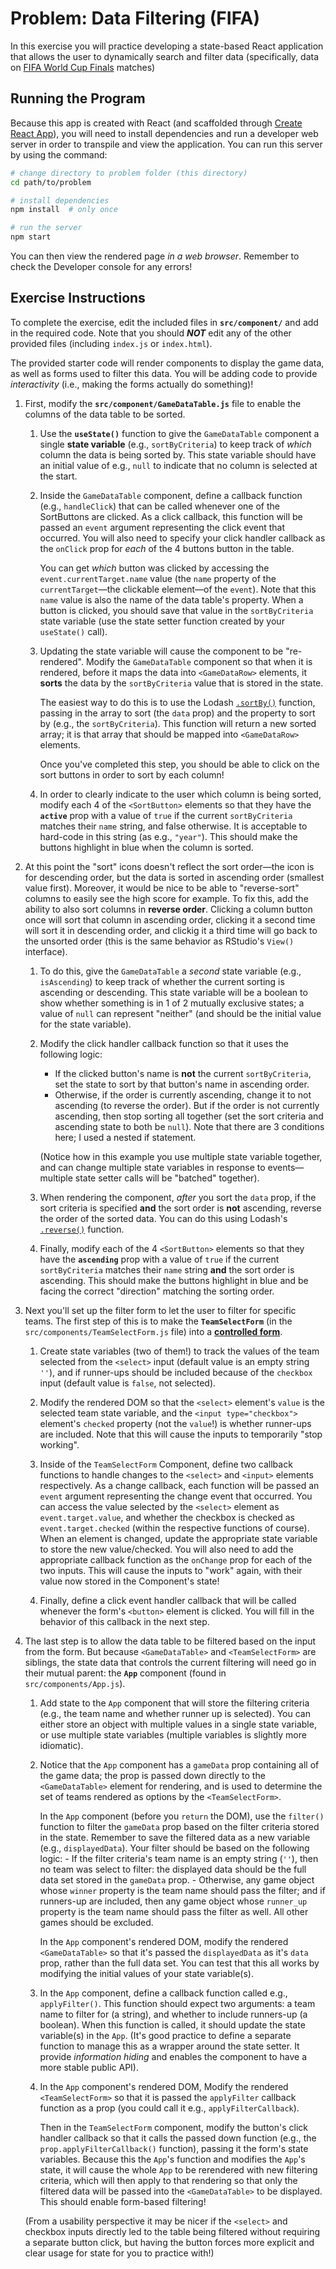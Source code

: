 # Problem: Data Filtering (FIFA)

In this exercise you will practice developing a state-based React application that allows the user to dynamically search and filter data (specifically, data on [FIFA World Cup Finals](https://en.wikipedia.org/wiki/List_of_FIFA_World_Cup_finals) matches)

## Running the Program
Because this app is created with React (and scaffolded through [Create React App](https://github.com/facebook/create-react-app)), you will need to install dependencies and run a developer web server in order to transpile and view the application. You can run this server by using the command:

```bash
# change directory to problem folder (this directory)
cd path/to/problem

# install dependencies
npm install  # only once

# run the server
npm start
```

You can then view the rendered page _in a web browser_. Remember to check the Developer console for any errors!

## Exercise Instructions
To complete the exercise, edit the included files in **`src/component/`** and add in the required code. Note that you should ___NOT___ edit any of the other provided files (including `index.js` or `index.html`).

The provided starter code will render components to display the game data, as well as forms used to filter this data. You will be adding code to provide _interactivity_ (i.e., making the forms actually do something)!

1. First, modify the **`src/component/GameDataTable.js`** file to enable the columns of the data table to be sorted. 

    1. Use the **`useState()`** function to give the `GameDataTable` component a single **state variable** (e.g., `sortByCriteria`) to keep track of _which_ column the data is being sorted by. This state variable should have an initial value of e.g., `null` to indicate that no column is selected at the start.

    2. Inside the `GameDataTable` component, define a callback function (e.g., `handleClick`) that can be called whenever one of the SortButtons are clicked. As a click callback, this function will be passed an `event` argument representing the click event that occurred. You will also need to specify your click handler callback as the `onClick` prop for _each_ of the 4 buttons button in the table.
    
        You can get _which_ button was clicked by accessing the `event.currentTarget.name` value (the `name` property of the `currentTarget`&mdash;the clickable element&mdash;of the `event`). Note that this `name` value is also the name of the data table's property. When a button is clicked, you should save that value in the `sortByCriteria` state variable (use the state setter function created by your `useState()` call).

    3. Updating the state variable will cause the component to be "re-rendered". Modify the `GameDataTable` component so that when it is rendered, before it maps the data into `<GameDataRow>` elements, it **sorts** the data by the `sortByCriteria` value that is stored in the state.

        The easiest way to do this is to use the Lodash [`.sortBy()`](https://lodash.com/docs/4.17.15#sortBy) function, passing in the array to sort (the `data` prop) and the property to sort by (e.g., the `sortByCriteria`). This function will return a new sorted array; it is that array that should be mapped into `<GameDataRow>` elements.

        Once you've completed this step, you should be able to click on the sort buttons in order to sort by each column!

    4. In order to clearly indicate to the user which column is being sorted, modify each 4 of the `<SortButton>` elements so that they have the **`active`** prop with a value of `true` if the current `sortByCriteria` matches their `name` string, and false otherwise. It is acceptable to hard-code in this string (as e.g., `"year"`). This should make the buttons highlight in blue when the column is sorted.
    
2. At this point the "sort" icons doesn't reflect the sort order&mdash;the icon is for descending order, but the data is sorted in ascending order (smallest value first). Moreover, it would be nice to be able to "reverse-sort" columns to easily see the high score for example. To fix this, add the ability to also sort columns in **reverse order**. Clicking a column button once will sort that column in ascending order, clicking it a second time will sort it in descending order, and clickig it a third time will go back to the unsorted order (this is the same behavior as RStudio's `View()` interface).

    1. To do this, give the `GameDataTable` a _second_ state variable (e.g., `isAscending`) to keep track of whether the current sorting is ascending or descending. This state variable will be a boolean to show whether something is in 1 of 2 mutually exclusive states; a value of `null` can represent "neither" (and should be the initial value for the state variable).

    2. Modify the click handler callback function so that it uses the following logic:
        - If the clicked button's name is **not** the current `sortByCriteria`, set the state to sort by that button's name in ascending order.
        - Otherwise, if the order is currently ascending, change it to not ascending (to reverse the order). But if the order is not currently ascending, then stop sorting all together (set the sort criteria and ascending state to both be `null`). Note that there are 3 conditions here; I used a nested if statement.

        (Notice how in this example you use multiple state variable together, and can change multiple state variables in response to events&mdash;multiple state setter calls will be "batched" together).

    3. When rendering the component, _after_ you sort the `data` prop, if the sort criteria is specified **and** the sort order is **not** ascending, reverse the order of the sorted data. You can do this using Lodash's [`.reverse()`](https://lodash.com/docs/4.17.15#reverse) function.

    4. Finally, modify each of the 4 `<SortButton>` elements so that they have the **`ascending`** prop with a value of `true` if the current `sortByCriteria` matches their `name` string **and** the sort order is ascending. This should make the buttons highlight in blue and be facing the correct "direction" matching the sorting order.

3. Next you'll set up the filter form to let the user to filter for specific teams. The first step of this is to make the **`TeamSelectForm`** (in the `src/components/TeamSelectForm.js` file) into a [**controlled form**](https://reactjs.org/docs/forms.html#controlled-components).

    1. Create state variables (two of them!) to track the values of the team selected from the `<select>` input (default value is an empty string `''`), and if runner-ups should be included because of the `checkbox` input (default value is `false`, not selected).

    2. Modify the rendered DOM so that the `<select>` element's `value` is the selected team state variable, and the `<input type="checkbox">` element's `checked` property (not the `value`!) is whether runner-ups are included. Note that this will cause the inputs to temporarily "stop working".

    3. Inside of the `TeamSelectForm` Component, define two callback functions to handle changes to the `<select>` and `<input>` elements respectively. As a change callback, each function will be passed an `event` argument representing the change event that occurred. You can access the value selected by the `<select>` element as `event.target.value`, and whether the checkbox is checked as `event.target.checked` (within the respective functions of course). When an element is changed, update the appropriate state variable to store the new value/checked. You will also need to add the appropriate callback function as the `onChange` prop for each of the two inputs. This will cause the inputs to "work" again, with their value now stored in the Component's state! 

    4. Finally, define a click event handler callback that will be called whenever the form's `<button>` element is clicked. You will fill in the behavior of this callback in the next step.

4. The last step is to allow the data table to be filtered based on the input from the form. But because `<GameDataTable>` and `<TeamSelectForm>` are siblings, the state data that controls the current filtering will need go in their mutual parent: the **`App`** component (found in `src/components/App.js`).

    1. Add state to the `App` component that will store the filtering criteria (e.g., the team name and whether runner up is selected). You can either store an object with multiple values in a single state variable, or use multiple state variables (multiple variables is slightly more idiomatic).

    2. Notice that the `App` component has a `gameData` prop containing all of the game data; the prop is passed down directly to the `<GameDataTable>` element for rendering, and is used to determine the set of teams rendered as options by the `<TeamSelectForm>`.
    
        In the `App` component (before you `return` the DOM), use the `filter()` function to filter the `gameData` prop based on the filter criteria stored in the state. Remember to save the filtered data as a new variable (e.g., `displayedData`). Your filter should be based on the following logic:
            - If the filter criteria's team name is an empty string (`''`), then no team was select to filter: the displayed data should be the full data set stored in the `gameData` prop.
            - Otherwise, any game object whose `winner` property is the team name should pass the filter; and if runners-up are included, then any game object whose `runner_up` property is the team name should pass the filter as well. All other games should be excluded.

        In the `App` component's rendered DOM, modify the rendered `<GameDataTable>` so that it's passed the `displayedData` as it's `data` prop, rather than the full data set. You can test that this all works by modifying the initial values of your state variable(s).

    3. In the `App` component, define a callback function called e.g., `applyFilter()`. This function should expect two arguments: a team name to filter for (a string), and whether to include runners-up (a boolean). When this function is called, it should update the state variable(s) in the `App`. (It's good practice to define a separate function to manage this as a wrapper around the state setter. It provide _information hiding_ and enables the component to have a more stable public API).
    
    4. In the `App` component's rendered DOM, Modify the rendered `<TeamSelectForm>` so that it is passed the `applyFilter` callback function as a prop (you could call it e.g., `applyFilterCallback`). 
    
        Then in the `TeamSelectForm` component, modify the button's click handler callback so that it calls the passed down function (e.g., the `prop.applyFilterCallback()` function), passing it the form's state variables. Because this the `App`'s function and modifies the `App`'s state, it will cause the whole `App` to be rerendered with new filtering criteria, which will then apply to that rendering so that only the filtered data will be passed into the `<GameDataTable>` to be displayed. This should enable form-based filtering!

    (From a usability perspective it may be nicer if the `<select>` and checkbox inputs directly led to the table being filtered without requiring a separate button click, but having the button forces more explicit and clear usage for state for you to practice with!)
